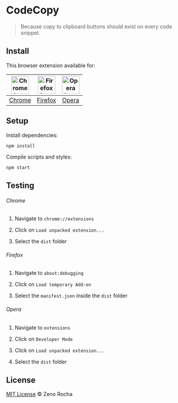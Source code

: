 # CodeCopy

> Because copy to clipboard buttons should exist on every code snippet.

## Install

This browser extension available for:

| <a href="https://chrome.google.com/webstore/detail/codecopy/fkbfebkcoelajmhanocgppanfoojcdmg"><img src="https://cloud.githubusercontent.com/assets/398893/15528951/e9f5dc0a-21fd-11e6-86e7-8a0cad6e7548.png" width="48px" height="48px" alt="Chrome logo"></a> | <a href="#"><img src="https://cloud.githubusercontent.com/assets/398893/15528952/ea095cc6-21fd-11e6-9aae-d67479edd442.png" width="48px" height="48px" alt="Firefox logo"></a> | <a href="#"><img src="https://cloud.githubusercontent.com/assets/398893/15528953/ea1ef482-21fd-11e6-9ba2-252aa0bcc1d2.png" width="48px" height="48px" alt="Opera logo"></a> |
|:---:|:---:|:---:|
| [Chrome](https://chrome.google.com/webstore/detail/codecopy/fkbfebkcoelajmhanocgppanfoojcdmg) | [Firefox](#) | [Opera](#) |

## Setup

Install dependencies:

```
npm install
```

Compile scripts and styles:

```
npm start
```

## Testing

###### Chrome

1. Navigate to `chrome://extensions`

2. Click on `Load unpacked extension...`

3. Select the `dist` folder

###### Firefox

1. Navigate to `about:debugging`

2. Click on `Load temporary Add-on`

3. Select the `manifest.json` inside the `dist` folder

###### Opera

1. Navigate to `extensions`

2. Click on `Developer Mode`

3. Click on `Load unpacked extension...`

4. Select the `dist` folder

## License

[MIT License](http://zenorocha.mit-license.org/) © Zeno Rocha
